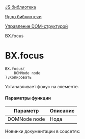 [JS библиотека](/api_help/js_lib/index.php)

[Ядро библиотеки](/api_help/js_lib/kernel/index.php)

[Управление DOM-структурой](/api_help/js_lib/kernel/dom_control/index.php)

BX.focus

BX.focus
========

```
BX.focus(
	DOMNode node
);Копировать
```

Устанавливает фокус на элементе.

#### Параметры функции

| Параметр | Описание |
| --- | --- |
| DOMNode node | Нода |

Новинки документации в соцсетях: